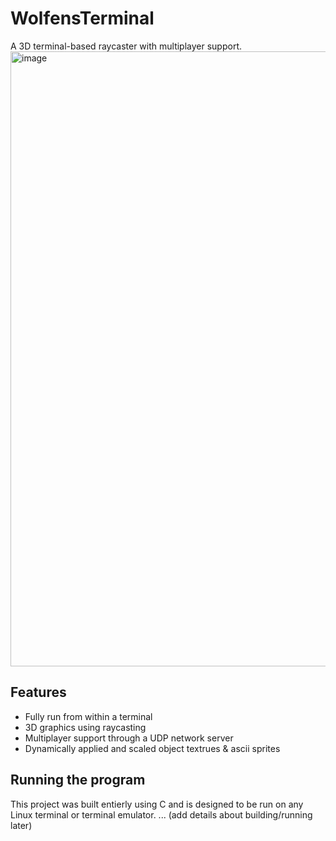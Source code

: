 # WolfensTerminal
A 3D terminal-based raycaster with multiplayer support.
<img width="1852" height="984" alt="image" src="https://github.com/user-attachments/assets/4212898f-b969-4fe9-a424-663da72fd180" />

## Features
- Fully run from within a terminal
- 3D graphics using raycasting
- Multiplayer support through a UDP network server
- Dynamically applied and scaled object textrues & ascii sprites

## Running the program
This project was built entierly using C and is designed to be run on any Linux terminal or terminal emulator.
... (add details about building/running later)
